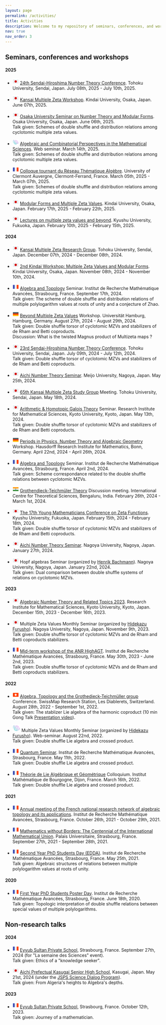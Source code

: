 ```yaml
---
layout: page
permalink: /activities/
title: Activities
description: Welcome to my repository of seminars, conferences, and workshops that I have attended and/or presented talks at.
nav: true
nav_order: 3
---
```


## Seminars, conferences and workshops

#### 2025

- <img src="/assets/img/flags/jap.png" width="20" height="20"> [24th Sendai-Hiroshima Number Theory Conference](https://math0.pm.tokushima-u.ac.jp/~hiroki/hiroshima25.html). Tohoku University, Sendai, Japan. July 08th, 2025 - July 10th, 2025.

- <img src="/assets/img/flags/jap.png" width="20" height="20"> [Kansai Multiple Zeta Workshop](https://sites.google.com/site/kmzsince2011/). Kindai University, Osaka, Japan. June 07th, 2025.

- <img src="/assets/img/flags/jap.png" width="20" height="20"> [Osaka University Seminar on Number Theory and Modular Forms](http://www4.math.sci.osaka-u.ac.jp/~ogawa/seminar). Osaka University, Osaka, Japan. June 06th, 2025.<br>
Talk given: Schemes of double shuffle and distribution relations among cyclotomic multiple zeta values.

- <img src="/assets/img/flags/visio.png" width="20" height="20"> [Algebraic and Combinatorial Perspectives in the Mathematical Sciences](https://www.math.ntnu.no/acpms/view_talk.html?id=177). Web seminar. March 14th, 2025.<br>
Talk given: Schemes of double shuffle and distribution relations among cyclotomic multiple zeta values.

- <img src="/assets/img/flags/fr.png" width="20" height="20"> [Colloque tournant du Réseau Thématique Algèbre](https://indico.math.cnrs.fr/event/13314/). University of Clermont Auvergne, Clermont-Ferrand, France. March 05th, 2025 - March 07th, 2025.<br>
Talk given: Schemes of double shuffle and distribution relations among cyclotomic multiple zeta values.

- <img src="/assets/img/flags/jap.png" width="20" height="20"> [Modular Forms and Multiple Zeta Values](https://www.apu.ac.jp/~rintaro/MK60/indexE.html). Kindai University, Osaka, Japan. February 17th, 2025 - February 22th, 2025.

- <img src="/assets/img/flags/jap.png" width="20" height="20"> [Lectures on multiple zeta values and beyond](https://sites.google.com/view/the-17th-msj-siw1?usp=sharing). Kyushu University, Fukuoka, Japan. February 10th, 2025 - February 15th, 2025.

#### 2024

- <img src="/assets/img/flags/jap.png" width="20" height="20"> [Kansai Multiple Zeta Research Group](https://sites.google.com/site/kmzsince2011). Tohoku University, Sendai, Japan. December 07th, 2024 - December 08th, 2024.

- <img src="/assets/img/flags/jap.png" width="20" height="20"> [2nd Kindai Workshop: Multiple Zeta Values and Modular Forms](https://www.math.kindai.ac.jp/laboratory/tasaka/2ndKindaiWS). Kindai University, Osaka, Japan. November 08th, 2024 - November 10th, 2024.

- <img src="/assets/img/flags/fr.png" width="20" height="20"> [Algebra and Topology](https://irma.math.unistra.fr/seminaires/seminaire-algebre-et-topologie-2024.html) Seminar. Institut de Recherche Mathématique Avancées, Strasbourg, France. September 17th, 2024.<br>
Talk given: The scheme of double shuffle and distribution relations of multiple polylogarithm values at roots of unity and a conjecture of Zhao.

- <img src="/assets/img/flags/germ.png" width="20" height="20"> [Beyond Multiple Zeta Values](https://sites.google.com/view/bmzv2024/home) Workshop. Universität Hamburg, Hamburg, Germany. August 27th, 2024 - August 29th, 2024.<br>
Talk given: Double shuffle torsor of cyclotomic MZVs and stabilizers of de Rham and Betti coproducts.<br>
Discussion: What is the twisted Magnus product of Multizeta maps ?

- <img src="/assets/img/flags/jap.png" width="20" height="20"> [23rd Sendai-Hiroshima Number Theory Conference](https://math0.pm.tokushima-u.ac.jp/~hiroki/hiroshima24.html). Tohoku University, Sendai, Japan. July 09th, 2024 - July 12th, 2024.<br>
Talk given: Double shuffle torsor of cyclotomic MZVs and stabilizers of de Rham and Betti coproducts.

- <img src="/assets/img/flags/jap.png" width="20" height="20"> [Aichi Number Theory Seminar](https://ants.gmath.meijo-u.ac.jp/home). Meijo University, Nagoya, Japan. May 25th, 2024.

- <img src="/assets/img/flags/jap.png" width="20" height="20"> [65th Kansai Multiple Zeta Study Group](https://sites.google.com/site/kmzsince2011/) Meeting. Tohoku University, Sendai, Japan. May 18th, 2024.

- <img src="/assets/img/flags/jap.png" width="20" height="20"> [Arithmetic & Homotopic Galois Theory](https://ahgt.math.cnrs.fr/seminar/2024/05/13/Yaddaden_Associators.html) Seminar. Research Institute for Mathematical Sciences, Kyoto University, Kyoto, Japan. May 13th, 2024.<br>
Talk given: Double shuffle torsor of cyclotomic MZVs and stabilizers of de Rham and Betti coproducts.

- <img src="/assets/img/flags/germ.png" width="20" height="20"> [Periods in Physics, Number Theory and Algebraic Geometry](https://www.mathematics.uni-bonn.de/him/programs/follow-up-workshops/fuwks_2024_04_22) Workshop. Hausdorff Research Institute for Mathematics, Bonn, Germany. April 22nd, 2024 - April 26th, 2024.

- <img src="/assets/img/flags/fr.png" width="20" height="20"> [Algebra and Topology](https://irma.math.unistra.fr/seminaires/seminaire-algebre-et-topologie-2024.html) Seminar. Institut de Recherche Mathématique Avancées, Strasbourg, France. April 2nd, 2024.<br>
Talk given: Scheme correspondance related to the double shuffle relations between cyclotomic MZVs.

- <img src="/assets/img/flags/india.png" width="20" height="20"> [Grothendieck-Teichmüler Theory](https://www.icts.res.in/discussion-meeting/gt) Discussion meeting. International Centre for Theoretical Sciences, Bengaluru, India. February 26th, 2024 - March 1st, 2024.

- <img src="/assets/img/flags/jap.png" width="20" height="20"> [The 17th Young Mathematicians Conference on Zeta Functions](https://sites.google.com/view/zetawakate17eng/home). Kyushu University, Fukuoka, Japan. February 15th, 2024 - February 18th, 2024.<br>
Talk given: Double shuffle torsor of cyclotomic MZVs and stabilizers of de Rham and Betti coproducts.

- <img src="/assets/img/flags/jap.png" width="20" height="20"> [Aichi Number Theory Seminar](https://ants.gmath.meijo-u.ac.jp/%E8%A8%98%E9%8C%B2/2023%E3%81%8B%E3%82%89%E3%81%AE%E8%A8%98%E9%8C%B2). Nagoya University, Nagoya, Japan. January 27th, 2024.

- <img src="/assets/img/flags/jap.png" width="20" height="20"> Hopf algebras Seminar (organized by [Henrik Bachmann](https://www.henrikbachmann.com)). Nagoya University, Nagoya, Japan. January 22nd, 2024.<br>
Talk given: Dual comparison between double shuffle systems of relations on cyclotomic MZVs.

#### 2023

- <img src="/assets/img/flags/jap.png" width="20" height="20"> [Algebraic Number Theory and Related Topics 2023](https://sites.google.com/view/rims-ant2023/english?authuser=0). Research Institute for Mathematical Sciences, Kyoto University, Kyoto, Japan. December 15th, 2023 - December 16th, 2023.

- <img src="/assets/img/flags/jap.png" width="20" height="20"> Multiple Zeta Values Monthly Seminar (organized by [Hidekazu Furusho](https://www.math.nagoya-u.ac.jp/~furusho/)). Nagoya University, Nagoya, Japan. November 9th, 2023.<br>
Talk given: Double shuffle torsor of cyclotomic MZVs and de Rham and Betti coproducts stabilizers.

- <img src="/assets/img/flags/fr.png" width="20" height="20"> [Mid-term workshop of the ANR HighAGT](https://anr-highagt.pages.math.cnrs.fr/activities.html). Institut de Recherche Mathématique Avancées, Strasbourg, France. May 30th, 2023 - June 2nd, 2023.<br>
Talk given: Double shuffle torsor of cyclotomic MZVs and de Rham and Betti coproducts stabilizers.

#### 2022

- <img src="/assets/img/flags/suis.png" width="20" height="20"> [Algebra, Topology and the Grothedieck-Teichmüller group](https://indico.cern.ch/event/1106625/) Conference. SwissMap Research Station, Les Diablerets, Switzerland. August 28th, 2022 - September 1st, 2022.<br>
Talk given: The stablizer Lie algebra of the harmonic coproduct (10 min Gong Talk [Presentation video](https://youtu.be/FjErRcpL09E?si=tTEDZGUWnDzaQag6)).

- <img src="/assets/img/flags/visio.png" width="25" height="25"> Multiple Zeta Values Monthly Seminar (organized by [Hidekazu Furusho](https://www.math.nagoya-u.ac.jp/~furusho/)). Web-seminar. August 22nd, 2022.<br>
Talk given: Double shuffle Lie algebra and crossed product.

- <img src="/assets/img/flags/fr.png" width="20" height="20"> [Quantum Seminar](https://irma.math.unistra.fr/seminaires/seminaire-quantique-2022.html). Institut de Recherche Mathématique Avancées, Strasbourg, France. May 11th, 2022.<br>
Talk given: Double shuffle Lie algebra and crossed product.

- <img src="/assets/img/flags/fr.png" width="20" height="20"> [Théorie de Lie Algébrique et Géométrique](https://dubouloz.perso.math.cnrs.fr/Confs/TLAG-2022-Dijon/index.html) Colloquium. Institut Mathématique de Bourgogne, Dijon, France. March 16th, 2022.<br>
Talk given: Double shuffle Lie algebra and crossed product.

#### 2021

- <img src="/assets/img/flags/fr.png" width="20" height="20"> [Annual meeting of the French national research network of algebraic topology and its applications](https://indico.math.cnrs.fr/event/5722/). Institut de Recherche Mathématique Avancées, Strasbourg, France. October 26th, 2021 - October 29th, 2021.

- <img src="/assets/img/flags/fr.png" width="20" height="20"> [Mathematics without Borders: The Centennial of the International Mathematical Union](https://imucentennial.math.unistra.fr/). Palais Universitaire, Strasbourg, France. September 27th, 2021 - September 28th, 2021.

- <img src="/assets/img/flags/fr.png" width="20" height="20"> [Second Year PhD Students Day (EDDA)](https://irma.math.unistra.fr/conferences/edda-:-exposes-des-doctorants-de-deuxieme-annee-1827.html). Institut de Recherche Mathématique Avancées, Strasbourg, France. May 25th, 2021.<br>
Talk given: Algebraic structures of relations between multiple polylogarithm values at roots of unity.

#### 2020

- <img src="/assets/img/flags/fr.png" width="20" height="20"> [First Year PhD Students Poster Day](https://irma.math.unistra.fr/conferences/journee-posters-des-doctorants-1797.html). Institut de Recherche Mathématique Avancées, Strasbourg, France. June 18th, 2020.<br>
Talk given: Topologic interpretation of double shuffle relations between special values of multiple polylogarithms.

## Non-research talks

#### 2024

- <img src="/assets/img/flags/fr.png" width="20" height="20"> [Eyyub Sultan Private School](https://gs-eyyubsultan.fr/%f0%9f%8c%9f-retour-sur-la-semaine-de-la-science-%f0%9f%8c%9f/), Strasbourg, France. September 27th, 2024 (for "La semaine des Sciences" event).<br>
Talk given: Ethics of a "knowledge seeker".

- <img src="/assets/img/flags/jap.png" width="20" height="20"> [Aichi Prefectual Kasugai Senior High School](https://kasugai-hs.jp), Kasugai, Japan. May 21st, 2024 (under the [JSPS Science Dialog Program](https://www.jsps.go.jp/english/e-sdialogue/index.html)).<br>
Talk given: From Algeria's heights to Algebra's depths.

#### 2023

- <img src="/assets/img/flags/fr.png" width="20" height="20"> [Eyyub Sultan Private School](https://gs-eyyubsultan.fr/visite-dun-chercheur-en-mathematiques-%F0%9F%91%A8%F0%9F%8F%BB%F0%9F%8F%AB%F0%9F%91%A8%F0%9F%8F%BB%F0%9F%92%BB%F0%9F%93%8A%F0%9F%93%90%E2%9E%95), Strasbourg, France. October 12th, 2023.<br>
Talk given: Journey of a mathematician.
